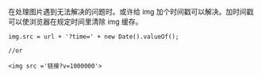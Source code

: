 在处理图片遇到无法解决的问题时。或许给 img 加个时间戳可以解决。加时间戳可以使浏览器在规定时间里清除 img 缓存。

```
img.src = url + '?time=' + new Date().valueOf();

//or

<img src ='链接?v=1000000'>
```
